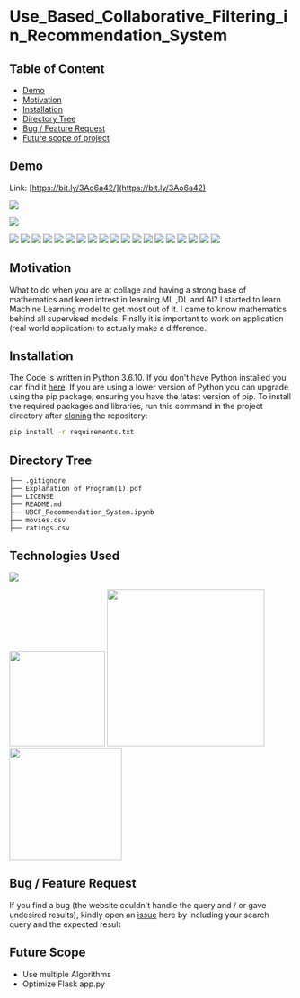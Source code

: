 # Use_Based_Collaborative_Filtering_in_Recommendation_System

## Table of Content
  * [Demo](#demo)
  * [Motivation](#motivation)
  * [Installation](#installation)
  * [Directory Tree](#directory-tree)
  * [Bug / Feature Request](#bug---feature-request)
  * [Future scope of project](#future-scope)


## Demo
Link: [https://bit.ly/3Ao6a42/](https://bit.ly/3Ao6a42)

[![](https://imgur.com/lGZz0kk.png)](https://bit.ly/3Ao6a42)

[![](https://imgur.com/cQl6dFa.png)](https://bit.ly/3Ao6a42)

[![](https://imgur.com/NU7pXhm.png)](https://bit.ly/3Ao6a42)
[![](https://imgur.com/4cNJ0ry.png)](https://bit.ly/3Ao6a42)
[![](https://imgur.com/78oZpQs.png)](https://bit.ly/3Ao6a42)
[![](https://imgur.com/YdTYS0i.png)](https://bit.ly/3Ao6a42)
[![](https://imgur.com/VeUGYgu.png)](https://bit.ly/3Ao6a42)
[![](https://imgur.com/cVb20jw.png)](https://bit.ly/3Ao6a42)
[![](https://imgur.com/qWaYsm4.png)](https://bit.ly/3Ao6a42)
[![](https://imgur.com/8HEGnRV.png)](https://bit.ly/3Ao6a42)
[![](https://imgur.com/X3OvcJV.png)](https://bit.ly/3Ao6a42)
[![](https://imgur.com/kfScpMG.png)](https://bit.ly/3Ao6a42)
[![](https://imgur.com/CRn36IV.png)](https://bit.ly/3Ao6a42)
[![](https://imgur.com/42xMXcZ.png)](https://bit.ly/3Ao6a42)
[![](https://imgur.com/ZYCvd3l.png)](https://bit.ly/3Ao6a42)
[![](https://imgur.com/ZYCvd3l.png)](https://bit.ly/3Ao6a42)
[![](https://imgur.com/KceacgL.png)](https://bit.ly/3Ao6a42)
[![](https://imgur.com/uqYUbcq.png)](https://bit.ly/3Ao6a42)
[![](https://imgur.com/zz8vG5h.png)](https://bit.ly/3Ao6a42)
[![](https://imgur.com/F5Ly0He.png)](https://bit.ly/3Ao6a42)
[![](https://imgur.com/HdUpsAA.png)](https://bit.ly/3Ao6a42)

## Motivation
What to do when you are at collage and having a strong base of mathematics and keen intrest in learning ML ,DL and AI? I started to learn Machine Learning model to get most out of it. I came to know mathematics behind all supervised models. Finally it is important to work on application (real world application) to actually make a difference.

## Installation
The Code is written in Python 3.6.10. If you don't have Python installed you can find it [here](https://www.python.org/downloads/). If you are using a lower version of Python you can upgrade using the pip package, ensuring you have the latest version of pip. To install the required packages and libraries, run this command in the project directory after [cloning](https://www.howtogeek.com/451360/how-to-clone-a-github-repository/) the repository:
```bash
pip install -r requirements.txt
```

## Directory Tree 
```
├── .gitignore
├── Explanation of Program(1).pdf
├── LICENSE
├── README.md
├── UBCF_Recommendation_System.ipynb
├── movies.csv
├── ratings.csv
```

## Technologies Used

![](https://forthebadge.com/images/badges/made-with-python.svg)

[<img target="_blank" src="https://flask.palletsprojects.com/en/1.1.x/_images/flask-logo.png" width=170>](https://flask.palletsprojects.com/en/1.1.x/) [<img target="_blank" src="https://number1.co.za/wp-content/uploads/2017/10/gunicorn_logo-300x85.png" width=280>](https://gunicorn.org) [<img target="_blank" src="https://scikit-learn.org/stable/_static/scikit-learn-logo-small.png" width=200>](https://scikit-learn.org/stable/) 


## Bug / Feature Request

If you find a bug (the website couldn't handle the query and / or gave undesired results), kindly open an [issue](https://github.com/Shubhankar9934/Flight-Fare-Price-Prediction-/issues) here by including your search query and the expected result

## Future Scope

* Use multiple Algorithms
* Optimize Flask app.py
